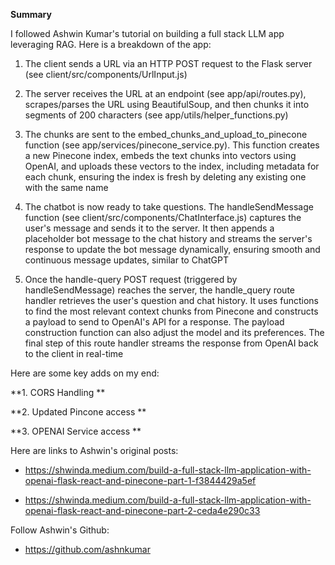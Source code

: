 **Summary**

I followed Ashwin Kumar's tutorial on building a full stack LLM app leveraging RAG. Here is a breakdown of the app:

1. The client sends a URL via an HTTP POST request to the Flask server (see client/src/components/UrlInput.js)

2. The server receives the URL at an endpoint (see app/api/routes.py), scrapes/parses the URL using BeautifulSoup, and then chunks it into segments of 200 characters (see app/utils/helper_functions.py)

3. The chunks are sent to the embed_chunks_and_upload_to_pinecone function (see app/services/pinecone_service.py). This function creates a new Pinecone index, embeds the text chunks into vectors using OpenAI, and uploads these vectors to the index, including metadata for each chunk, ensuring the index is fresh by deleting any existing one with the same name

4. The chatbot is now ready to take questions. The handleSendMessage function (see client/src/components/ChatInterface.js) captures the user's message and sends it to the server. It then appends a placeholder bot message to the chat history and streams the server's response to update the bot message dynamically, ensuring smooth and continuous message updates, similar to ChatGPT

5. Once the handle-query POST request (triggered by handleSendMessage) reaches the server, the handle_query route handler retrieves the user's question and chat history. It uses functions to find the most relevant context chunks from Pinecone and constructs a payload to send to OpenAI's API for a response. The payload construction function can also adjust the model and its preferences. The final step of this route handler streams the response from OpenAI back to the client in real-time


Here are some key adds on my end:

**1. CORS Handling
**

**2. Updated Pincone access
**

**3. OPENAI Service access
**

Here are links to Ashwin's original posts:

- https://shwinda.medium.com/build-a-full-stack-llm-application-with-openai-flask-react-and-pinecone-part-1-f3844429a5ef

- https://shwinda.medium.com/build-a-full-stack-llm-application-with-openai-flask-react-and-pinecone-part-2-ceda4e290c33

Follow Ashwin's Github:
- https://github.com/ashnkumar

